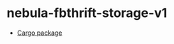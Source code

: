 # nebula-fbthrift-storage-v1

* [Cargo package](https://crates.io/crates/nebula-fbthrift-storage-v1)

